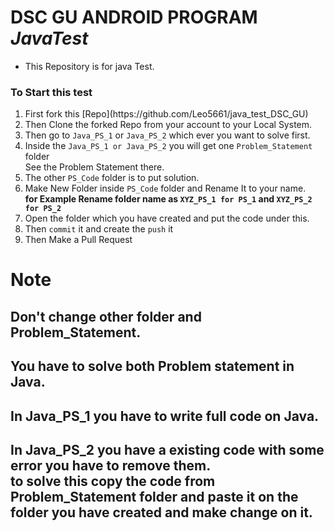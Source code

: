 # DSC GU ANDROID PROGRAM $Java Test$

* This Repository is for java Test. 

### To Start this test
<ol>
   <li> First fork this [Repo](https://github.com/Leo5661/java_test_DSC_GU)</li>
   <li> Then Clone the forked Repo from your account to your Local System.</li>
   <li> Then go to <code>Java_PS_1</code> or <code>Java_PS_2</code> which ever you want to solve first.</li>
   <li> Inside the <code>Java_PS_1 or Java_PS_2</code> you will get one <code>Problem_Statement</code> folder<br>
      See the Problem Statement there.
   <li> The other <code>PS_Code</code> folder is to put solution.
   <li> Make New Folder inside <code>PS_Code</code> folder and Rename It to your name. <br> <b> for Example Rename folder name as         <code>XYZ_PS_1 for PS_1</code> and <code>XYZ_PS_2 for PS_2</code></b> </li>
   <li> Open the folder which you have created and put the code under this.</li>
   <li> Then <code>commit</code> it and create the <code>push</code> it</li>
   <li> Then Make a Pull Request</li>
</ol>

# Note

## Don't change other folder and Problem_Statement.
## You have to solve both Problem statement in Java.  
## In Java_PS_1 you have to write full code on Java.
## In Java_PS_2 you have a existing code with some error you have to remove them.<br>to solve this copy the code from Problem_Statement folder and paste it on the folder you have created and make change on it. 
